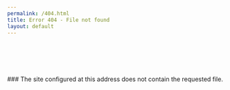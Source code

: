 ```yaml
---
permalink: /404.html
title: Error 404 - File not found
layout: default
---  
```

<H1 class="genericon genericon-404">&nbsp;</H1>
### The site configured at this address does not contain the requested file. 
